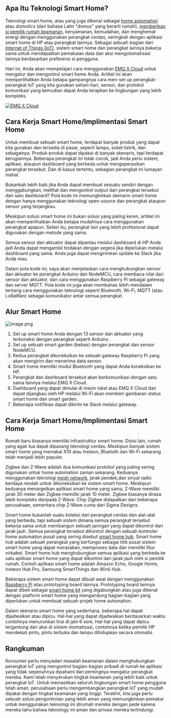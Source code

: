 
## Apa Itu Teknologi Smart Home?

Teknologi smart home, atau yang juga dikenal sebagai [home automation](https://internetofthingsagenda.techtarget.com/definition/smart-home-or-building) atau *domotics* (dari bahasa Latin "domus" yang berarti rumah), [memberikan si pemilik rumah keamanan](https://internetofthingsagenda.techtarget.com/blog/IoT-Agenda/Why-the-smart-home-needs-to-get-even-smarter), kenyamanan, kemudahan, dan menghemat energi dengan menggunakan perangkat cerdas, seringkali dengan aplikasi smart home di HP atau perangkat lainnya. Sebagai sebuah bagian dari [Internet of Things (IoT)](https://internetofthingsagenda.techtarget.com/definition/Internet-of-Things-IoT), sistem smart home dan perangkat lainnya bekerja sama untuk mendapatkan pemakaian data dan aksi mengotomatisasi lainnya berdasarkan preferensi si pengguna.

Hari ini, Anda akan mempelajari cara menggunakan [EMQ X Cloud](https://www.emqx.com/en/cloud) untuk mengatur dan mengontrol smart home Anda. Artikel ini akan memperlihatkan Anda betapa gampangnya cara men-set up perangkat-perangkat IoT yang kita gunakan sehari-hari, sensor, dan protokol komunikasi yang kemudian dapat Anda terapkan ke lingkungan yang lebih kompleks.

[![EMQ X Cloud](https://static.emqx.net/images/96bda4a0efbeb977474da57f1c0a8edf.png)](https://www.emqx.com/en/cloud)



## Cara Kerja Smart Home/Implimentasi Smart Home

Untuk membuat sebuah smart home, terdapat banyak produk yang dapat kita gunakan dan tersedia di pasar, seperti lampu, soket listrik, dan sebagainya. Produk-produk dapat dipakai di banyak skenario, tapi terdapat kerugiannya. Beberapa perangkat ini tidak cocok, jadi Anda perlu sistem, aplikasi, ataupun dashboard yang berbeda untuk mengoperasikan perangkat tersebut. Dan di kasus tertentu, sebagian perangkat ini lumayan mahal.

Bukankah lebih baik jika Anda dapat membuat sesuatu sendiri dengan menggabungkan, melihat dan mengontrol output dari perangkat tersebut dari satu dashboard? Pola kode ini memungkinkan skenario smart home dengan hanya menggunakan teknologi open-source dan perangkat ataupun sensor yang terjangkau.

Meskipun solusi smart home ini bukan solusi yang paling keren, artikel ini akan memperlihatkan Anda betapa mudahnya cara menggunakan perangkat apapun. Selain itu, perangkat lain yang lebih profesional dapat digunakan dengan metode yang sama.

Semua sensor dan aktuator dapat dipantau melalui dashboard di HP Anda jadi Anda dapat mengambil tindakan dengan segera jika diperlukan melalui dashboard yang sama. Anda juga dapat mengirimkan update ke Slack jika Anda mau.

Dalam pola kode ini, saya akan menjelaskan cara menghubungkan sensor dan aktuator ke perangkat Arduino dan NodeMCU, cara membaca nilai dari sensor dan aktuator, dan cara menggunakan Raspberry Pi sebagai gateway dan server MQTT. Pola kode ini juga akan membahas lebih mendalam tentang cara menggunakan teknologi seperti Bluetooth, Wi-Fi, MQTT (atau LoRaWan) sebagai komunikator antar semua perangkat.



## Alur Smart Home

![image.png](https://static.emqx.net/images/ffc1e3b61af24c37b5ffa42dc44c12b6.png)


1. Set up smart home Anda dengan 13 sensor dan aktuator yang terkoneksi dengan perangkat seperti Arduino.
2. Set up sebuah smart garden (bebas) dengan perangkat dan sensor NodeMCU.
3. Kedua perangkat dikoneksikan ke sebuah gateway Raspberry Pi yang akan mengirim dan menerima data sensor.
4. Smart home memiliki modul Bluetooth yang dapat Anda koneksikan ke HP.
5. Perangkat dan dashboard tersebut akan berkomunikasi dengan satu sama lainnya melalui EMQ X Cloud.
6. Dashboard yang dapat dimulai di mesin lokal atau EMQ X Cloud dan dapat dijangkau oleh HP melalui Wi-Fi akan memberi gambaran status smart home dan smart garden.
7. Beberapa notifikias dapat dikirim ke Slack melalui gateway.



## Cara Kerja Smart Home/Implimentasi Smart Home

Rumah baru biasanya memiliki infrastruktur smart home. Disisi lain, rumah yang agak tua dapat dipasang teknologi cerdas. Meskipun banyak sistem smart home yang memakai X10 atau Insteon, Bluetoth dan Wi-Fi sekarang telah menjadi lebih populer.

Zigbee dan Z-Wave adalah dua komunikasi protokol yang paling sering digunakan untuk home automation zaman sekarang. Keduanya menggunakan teknologi [mesh network](https://internetofthingsagenda.techtarget.com/definition/mesh-network-topology-mesh-network), jarak pendek,dan sinyal radio berdaya rendah untuk dikoneksikan ke sistem smart home. Meskipun keduanya menargetkan aplikasi smart home yang sama, Z-Wave memiliki jarak 30 meter dan Zigbee memiliki jarak 10 meter. Zigbee biasanya dirasa lebih kompleks daripada Z-Wave. Chip Zigbee didapatkan dari beberapa perusahaan, sementara chip Z-Wave cuma dari Sigma Designs.

Smart home bukanlah suatu koleksi dari perangkat cerdas dan alat-alat yang berbeda, tapi sebuah  sistem dimana semua perangkat tersebut bekerja sama untuk membangun sebuah jaringan yang dapat dikontrol dari jarak jauh. Semua perangkat tersebut dikontrol dengan sebuah kontroler home automation pusat yang sering disebut [smart home hub](https://internetofthingsagenda.techtarget.com/definition/smart-home-hub-home-automation-hub). Smart home hub adalah sebuah perangkat yang berfungsi sebagai titik pusat sistem smart home yang dapat merasakan, memproses data dan memiliki fitur nirkabel. Smart home hub menghubungkan semua aplikasi yang berbeda ke satu aplikasi smart home yang dapat dikontrol dari jarak jauh oleh si pemilik rumah. Contoh aplikasi smart home adalah Amazon Echo, Google Home, Insteon Hub Pro, Samsung SmartThings dan Wink Hub.

Beberapa sistem smart home dapat dibuat awal dengan menggunakan [Raspberry Pi](https://whatis.techtarget.com/definition/Raspberry-Pi-35-computer) atau prototyping board lainnya. Prototyping board lainnya dapat dibeli sebagai [smart home kit](https://internetofthingsagenda.techtarget.com/definition/smart-home-kit-home-automation-kit) yang digabungkan atau juga dikenal dengan platform smart home yang mengandung bagian-bagian yang diperlukan untuk membuat sebuah projek home automation.



Dalam skenario smart home yang sederhana, beberapa hal dapat dijadwalkan atau dipicu. Hal-hal yang dapat dijadwalkan berdasarkan waktu contohnya menurunkan tirai di jam 6 sore. Hal-hal yang dapat dipicu tergantung dari aksi di sistem otomatisasi, contohnya ketika pemilik HP mendekati pintu, pintu terbuka dan lampu dihidupkan secara otomatis.



## Rangkuman

Konsumer perlu menyadari masalah keamanan dalam menghubungkan perangkat IoT yang mengontrol bagian-bagian pribadi di rumah ke aplikasi yang tidak sepenuhnya dipahami dan pentingnya mengatur perangkat mereka. Kami telah menyerukan tingkat keamanan yang lebih baik untuk perangkat IoT. Untuk memastikan seluruh lingkungan smart home pengguna telah aman, perusahaan perlu mengembangkan perangkat IoT yang mudah dipakai dengan tingkat keamanan yang tinggi. Terakhir, kita juga perlu sebuah solusi pengontrolan yang lebih aman yang memungkinkan pemakai untuk menggunakan teknologi ini dirumah mereka dengan pede karena mereka tahu bahwa teknology ini aman dan privasi mereka terlindungi.
